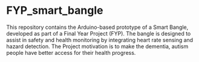 # FYP_smart_bangle
This repository contains the Arduino-based prototype of a Smart Bangle, developed as part of a Final Year Project (FYP). The bangle is designed to assist in safety and health monitoring by integrating heart rate sensing and hazard detection. The Project motivation is to make the dementia, autism people have better access for  their health progress.
